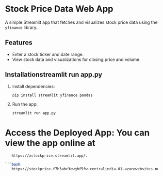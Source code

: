 # Stock Price Data Web App

A simple Streamlit app that fetches and visualizes stock price data using the `yfinance` library.

## Features
- Enter a stock ticker and date range.
- View stock data and visualizations for closing price and volume.

## Installationstreamlit run app.py

1. Install dependencies:
   ```bash
   pip install streamlit yfinance pandas
2. Run the app:
   ```bash
   streamlit run app.py

# Access the Deployed App: You can view the app online at 
```bash
   https://astockprice.streamlit.app/.

```bash
   https://stockprice-f7h3abc3cwghf5fw.centralindia-01.azurewebsites.net/





   
